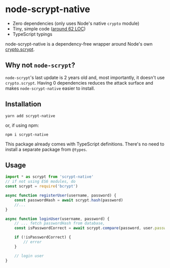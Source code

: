 # node-scrypt-native

- Zero dependencies (only uses Node's native `crypto` module)
- Tiny, simple code ([around 62 LOC](./src/index.ts))
- TypeScript typings

node-scrypt-native is a dependency-free wrapper around Node's own [crypto.scrypt](https://nodejs.org/api/crypto.html#crypto_crypto_scrypt_password_salt_keylen_options_callback).

## Why not `node-scrypt`?

`node-scrypt`'s last update is 2 years old and, most importantly, it doesn't use `crypto.scrypt`. Having 0 dependencies reduces the attack surface and makes `node-scrypt-native` easier to install.

## Installation

    yarn add scrypt-native

or, if using npm:

    npm i scrypt-native

This package already comes with TypeScript definitions. There's no need to install a separate package from `@types`.

## Usage

```typescript
import * as scrypt from 'scrypt-native'
// if not using ES6 modules, do
const scrypt = require('bcrypt')

async function registerUser(username, password) {
	const passwordHash = await scrypt.hash(password)
	//...
}

async function loginUser(username, password) {
	// ... fetch passwordHash from database,
	const isPasswordCorrect = await scrypt.compare(password, user.passwordHash)

	if (!isPasswordCorrect) {
		// error
	}

	// login user
}
```
